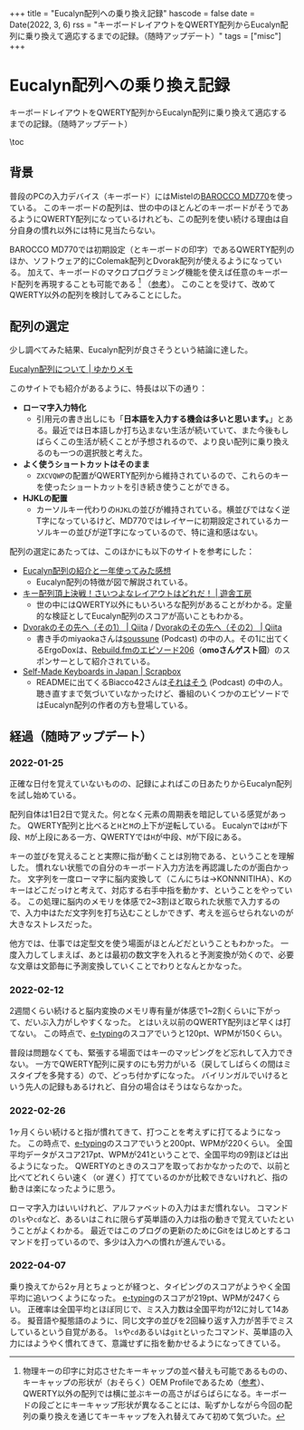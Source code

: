 +++
title = "Eucalyn配列への乗り換え記録"
hascode = false
date = Date(2022, 3, 6)
rss = "キーボードレイアウトをQWERTY配列からEucalyn配列に乗り換えて適応するまでの記録。（随時アップデート）"
tags = ["misc"]
+++

# Eucalyn配列への乗り換え記録

キーボードレイアウトをQWERTY配列からEucalyn配列に乗り換えて適応するまでの記録。（随時アップデート）

\toc

## 背景

普段のPCの入力デバイス（キーボード）にはMistelの[BAROCCO MD770](https://archisite.co.jp/products/mistel/barocco-md770-rgb-bt/)を使っている。
このキーボードの配列は、世の中のほとんどのキーボードがそうであるようにQWERTY配列になっているけれども、この配列を使い続ける理由は自分自身の慣れ以外には特に見当たらない。

BAROCCO MD770では初期設定（とキーボードの印字）であるQWERTY配列のほか、ソフトウェア的にColemak配列とDvorak配列が使えるようになっている。
加えて、キーボードのマクロプログラミング機能を使えば任意のキーボード配列を再現することも可能である [^1] （[参考](https://archisite.co.jp/wp-content/uploads/2020/10/Mistel-MD770RGB-BT-Manual-web.pdf)）。
このことを受けて、改めてQWERTY以外の配列を検討してみることにした。

## 配列の選定

少し調べてみた結果、Eucalyn配列が良さそうという結論に達した。

[Eucalyn配列について | ゆかりメモ](https://eucalyn.hatenadiary.jp/entry/about-eucalyn-layout)

このサイトでも紹介があるように、特長は以下の通り：

- **ローマ字入力特化**
  - 引用元の書き出しにも「**日本語を入力する機会は多いと思います。**」とある。最近では日本語しか打ち込まない生活が続いていて、また今後もしばらくこの生活が続くことが予想されるので、より良い配列に乗り換えるのも一つの選択肢と考えた。
- **よく使うショートカットはそのまま**
  - `ZXCVQWP`の配置がQWERTY配列から維持されているので、これらのキーを使ったショートカットを引き続き使うことができる。
- **HJKLの配置**
  - カーソルキー代わりの`HJKL`の並びが維持されている。横並びではなく逆T字になっているけど、MD770ではレイヤーに初期設定されているカーソルキーの並びが逆T字になっているので、特に違和感はない。

配列の選定にあたっては、このほかにも以下のサイトを参考にした：

- [Eucalyn配列の紹介と一年使ってみた感想](https://speakerdeck.com/hyuyukun/introduction-of-the-eucalyn-layout-and-my-impressions-after-one-year-of-use)
  - Eucalyn配列の特徴が図で解説されている。
- [キー配列頂上決戦！さいつよなレイアウトはどれだ！ | 遊舎工房](https://yushakobo.jp/blog/pluis9/2017/12/thinkkeylayout/)
  - 世の中にはQWERTY以外にもいろいろな配列があることがわかる。定量的な検証としてEucalyn配列のスコアが高いこともわかる。
- [Dvorakのその先へ（その1） | Qiita](https://qiita.com/miyaoka/items/e9118f01f924beb56b1d) / [Dvorakのその先へ（その2） | Qiita](https://qiita.com/miyaoka/items/4f363059e831bd003775)
  - 書き手のmiyaokaさんは[soussune](https://soussune.com/) (Podcast) の中の人。その1に出てくるErgoDoxは、[Rebuild.fmのエピソード206](https://rebuild.fm/206/)（**omoさんゲスト回**）のスポンサーとして紹介されている。
- [Self-Made Keyboards in Japan | Scrapbox](https://scrapbox.io/self-made-kbds-ja/)
  - READMEに出てくるBiacco42さんは[それはそう](https://biacco-radio.tumblr.com/) (Podcast) の中の人。聴き直すまで気づいていなかったけど、番組のいくつかのエピソードではEucalyn配列の作者の方も登場している。


## 経過（随時アップデート）

### 2022-01-25

正確な日付を覚えていないものの、記録によればこの日あたりからEucalyn配列を試し始めている。

配列自体は1日2日で覚えた。何となく元素の周期表を暗記している感覚があった。
QWERTY配列と比べると`H`と`M`の上下が逆転している。
Eucalynでは`H`が下段、`M`が上段にある一方、QWERTYでは`H`が中段、`M`が下段にある。

キーの並びを覚えることと実際に指が動くことは別物である、ということを理解した。
慣れない状態での自分のキーボード入力方法を再認識したのが面白かった。
文字列を一度ローマ字に脳内変換して（こんにちは→KONNNITIHA）、Kのキーはどこだっけと考えて、対応する右手中指を動かす、ということをやっている。
この処理に脳内のメモリを体感で2~3割ほど取られた状態で入力するので、入力中はただ文字列を打ち込むことしかできず、考えを巡らせられないのが大きなストレスだった。

他方では、仕事では定型文を使う場面がほとんどだということもわかった。
一度入力してしまえば、あとは最初の数文字を入れると予測変換が効くので、必要な文章は文節毎に予測変換していくことでわりとなんとかなった。

### 2022-02-12

2週間くらい続けると脳内変換のメモリ専有量が体感で1~2割くらいに下がって、だいぶ入力がしやすくなった。
とはいえ以前のQWERTY配列ほど早くは打てない。
この時点で、[e-typing](https://www.e-typing.ne.jp/)のスコアでいうと120pt、WPMが150くらい。

普段は問題なくても、緊張する場面ではキーのマッピングをど忘れして入力できない。
一方でQWERTY配列に戻すのにも労力がいる（戻してしばらくの間はミスタイプを多発する）ので、どっち付かずになった。
バイリンガルでいけるという先人の記録もあるけれど、自分の場合はそうはならなかった。

### 2022-02-26

1ヶ月くらい続けると指が慣れてきて、打つことを考えずに打てるようになった。
この時点で、[e-typing](https://www.e-typing.ne.jp/)のスコアでいうと200pt、WPMが220くらい。
全国平均データがスコア217pt、WPMが241ということで、全国平均の9割ほどは出るようになった。
QWERTYのときのスコアを取っておかなかったので、以前と比べてどれくらい速く（or 遅く）打てているのかが比較できないけれど、指の動きは楽になったように思う。

ローマ字入力はいいけれど、アルファベットの入力はまだ慣れない。
コマンドの`ls`や`cd`など、あるいはこれに限らず英単語の入力は指の動きで覚えていたということがよくわかる。
最近ではこのブログの更新のためにGitをはじめとするコマンドを打っているので、多少は入力への慣れが進んでいる。

### 2022-04-07

乗り換えてから2ヶ月とちょっとが経つと、タイピングのスコアがようやく全国平均に追いつくようになった。
[e-typing](https://www.e-typing.ne.jp/)のスコアが219pt、WPMが247くらい。
正確率は全国平均とほぼ同じで、ミス入力数は全国平均が12に対して14ある。
擬音語や擬態語のように、同じ文字の並びを2回繰り返す入力が苦手でミスしているという自覚がある。
`ls`や`cd`あるいは`git`といったコマンド、英単語の入力にはようやく慣れてきて、意識せずに指を動かせるようになってきている。

[^1]: 物理キーの印字に対応させたキーキャップの並べ替えも可能であるものの、キーキャップの形状が（おそらく）OEM Profileであるため（[参考](https://buildersbox.corp-sansan.com/entry/2019/08/16/110000)）、QWERTY以外の配列では横に並ぶキーの高さがばらばらになる。キーボードの段ごとにキーキャップ形状が異なることには、恥ずかしながら今回の配列の乗り換えを通じてキーキャップを入れ替えてみて初めて気づいた。
